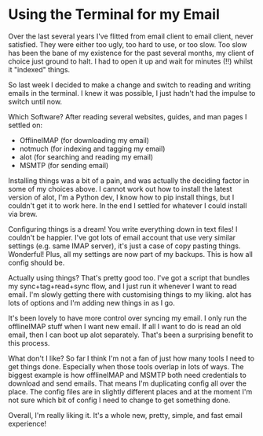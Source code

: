 # Using the Terminal for my Email

Over the last several years I've flitted from email client to email client, never satisfied. They were either too ugly, too hard to use, or too slow. Too slow has been the bane of my existence for the past several months, my client of choice just ground to halt. I had to open it up and wait for minutes (!!) whilst it \"indexed\" things.

So last week I decided to make a change and switch to reading and writing emails in the terminal. I knew it was possible, I just hadn't had the impulse to switch until now.

Which Software? After reading several websites, guides, and man pages I settled on:

 * OfflineIMAP (for downloading my email)
 * notmuch (for indexing and tagging my email)
 * alot (for searching and reading my email)
 * MSMTP (for sending email)

 Installing things was a bit of a pain, and was actually the deciding factor in some of my choices above. I cannot work out how to install the latest version of alot, I'm a Python dev, I know how to pip install things, but I couldn't get it to work here. In the end I settled for whatever I could install via brew.

 Configuring things is a dream! You write everything down in text files! I couldn't be happier. I've got lots of email account that use very similar settings (e.g. same IMAP server), it's just a case of copy pasting things. Wonderful! Plus, all my settings are now part of my backups. This is how all config should be.

 Actually using things? That's pretty good too. I've got a script that bundles my sync+tag+read+sync flow, and I just run it whenever I want to read email. I'm slowly getting there with customising things to my liking. alot has lots of options and I'm adding new things in as I go.

It's been lovely to have more control over syncing my email. I only run the offlineIMAP stuff when I want new email. If all I want to do is read an old email, then I can boot up alot separately. That's been a surprising benefit to this process.

What don't I like? So far I think I'm not a fan of just how many tools I need to get things done. Especially when those tools overlap in lots of ways. The biggest example is how offlineIMAP and MSMTP both need credentials to download and send emails. That means I'm duplicating config all over the place. The config files are in slightly different places and at the moment I'm not sure which bit of config I need to change to get something done.

Overall, I'm really liking it. It's a whole new, pretty, simple, and fast email experience!
